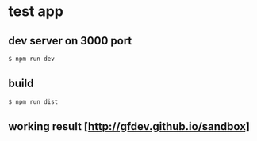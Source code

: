 # test app

## dev server on 3000 port
```bash
$ npm run dev
```

## build
```bash
$ npm run dist
```

## working result [http://gfdev.github.io/sandbox]
